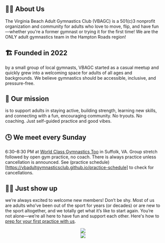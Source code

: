 ## 🤸‍♀️ About Us
The Virginia Beach Adult Gymnastics Club (VBAGC) is a 501(c)3 nonprofit organization and community for adults who love to move, flip, and have fun—whether you're a former gymnast or trying it for the first time! We are the ONLY adult gymnastics team in the Hampton Roads region!

## 🏗️ Founded in 2022 
by a small group of local gymnasts, VBAGC started as a casual meetup and quickly grew into a welcoming space for adults of all ages and backgrounds. We believe gymnastics should be accessible, inclusive, and pressure-free.

## 🎯 Our mission 
is to support adults in staying active, building strength, learning new skills, and connecting with a fun, encouraging community. No tryouts. No coaching. Just self-guided practice and good vibes.

## 🕒 We meet every Sunday
6:30–8:30 PM at [World Class Gymnastics Too](https://maps.app.goo.gl/MApyPnr39rzwTv716) in Suffolk, VA. Group stretch followed by open gym practice, no coach. There is always practice unless cancellation is announced. See (practice schedule)[https://vbadultgymnasticsclub.github.io/practice-schedule] to check for cancellations.

## 🙋‍♀️ Just show up
we’re always excited to welcome new members! Don’t be shy. Most of us are adults who’ve been out of the sport for years (or decades) or are new to the sport altogether, and we totally get what it’s like to start again. You’re not alone—we’re all here to have fun and support each other. Here's how to [prep for your first practice with us](https://vbadultgymnasticsclub.github.io/join-the-team).

<center><img src="https://github.com/user-attachments/assets/3ad7d6dc-93f5-46f1-8945-7b40575d9d20" /></center>
<center><img src="https://github.com/user-attachments/assets/7fe690ea-6927-4e44-a962-d8e95f3da6fd" /></center>
